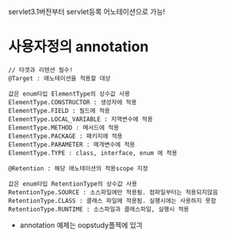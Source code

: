 servlet3.1버전부터 servlet등록 어노테이션으로 가능!  

# 사용자정의 annotation  
```  
// 타겟과 리텐션 필수!  
@Target : 애노테이션을 적용할 대상

값은 enum타입 ElementType의 상수값 사용
ElementType.CONSTRUCTOR : 생성자에 적용
ElementType.FIELD : 필드에 적용 
ElementType.LOCAL_VARIABLE : 지역변수에 적용 
ElementType.METHOD : 메서드에 적용
ElementType.PACKAGE : 패키지에 적용
ElementType.PARAMETER : 매개변수에 적용
ElementType.TYPE : class, interface, enum 에 적용

@Retention : 해당 애노테이션의 적용scope 지정

값은 enum타입 RetentionType의 상수값 사용
RetentionType.SOURCE : 소스파일에만 적용됨. 컴파일부터는 적용되지않음
RetentionType.CLASS : 클래스 파일에 적용됨. 실행시에는 사용하지 못함 
RetentionType.RUNTIME : 소스파일과 클래스파일, 실행시 적용   
```  
- annotation 예제는 oopstudy플젝에 있긔  

